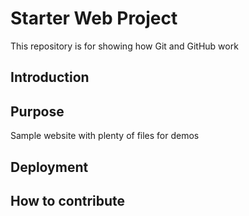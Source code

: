 # Starter Web Project

This repository is for showing how Git and GitHub work

## Introduction

## Purpose

Sample website with plenty of files for demos

## Deployment

## How to contribute

